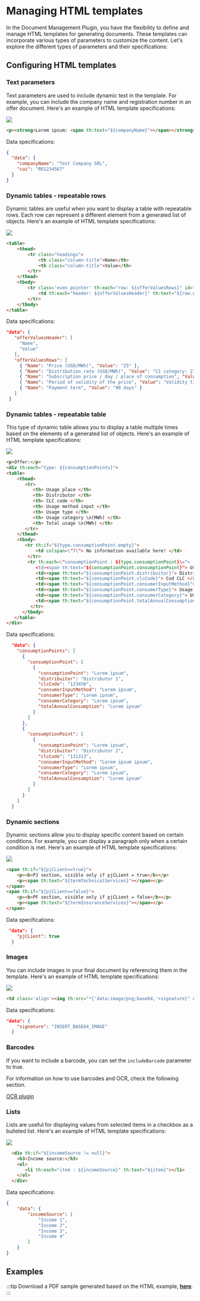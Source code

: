 
# Managing HTML templates

In the Document Management Plugin, you have the flexibility to define and manage HTML templates for generating documents. These templates can incorporate various types of parameters to customize the content. Let's explore the different types of parameters and their specifications:

## Configuring HTML templates

### Text parameters

Text parameters are used to include dynamic text in the template. For example, you can include the company name and registration number in an offer document. Here's an example of HTML template specifications:

![](https://s3.eu-west-1.amazonaws.com/docx.flowx.ai/platform-deep-dive/docplugin_managing_html_template.png)

```html
<p><strong>Lorem ipsum: <span th:text="${companyName}"></span></strong>, dolor sit amet <strong><span th:text="${cui}"></span></strong>.</p>
```

Data specifications:

```json
{
  "data": {
    "companyName": "Test Company SRL",
    "cui": "RO1234567"
  }
}
```

### Dynamic tables - repeatable rows

Dynamic tables are useful when you want to display a table with repeatable rows. Each row can represent a different element from a generated list of objects. Here's an example of HTML template specifications:

![](https://s3.eu-west-1.amazonaws.com/docx.flowx.ai/platform-deep-dive/dynamic_tables_plugin_doc.png)

```html
<table>
    <thead>
        <tr class="headings">
            <th class="column-title">Name</th>
            <th class="column-title">Value</th>
        </tr>
    </thead>
    <tbody>
        <tr class='even pointer' th:each="row: ${offerValuesRows}" id="tablerow">
            <td th:each="header: ${offerValuesHeader}" th:text="${row.get(header)}">
        </tr>
    </tbody>
</table>
```

Data specifications:

```json
"data": {
   "offerValuesHeader": [ 
     "Name", 
     "Value" 
   ], 
   "offerValuesRows": [ 
     { "Name": "Price (USD/MWh)", "Value": "25" }, 
     { "Name": "Distribution rate (USD/MWh)", "Value": "C1 category: 27, C2 category: 29" }, 
     { "Name": "Subscription price / day / place of consumption", "Value": "C1 category: 1.25, C2 category: 1.32" }, 
     { "Name": "Period of validity of the price", "Value": "Validity time fixed price Monday, from the start date of delivery to the date of completion of delivery" }, 
     { "Name": "Payment term", "Value": "90 days" } 
   ]
 }

```

### Dynamic tables - repeatable table

This type of dynamic table allows you to display a table multiple times based on the elements of a generated list of objects. Here's an example of HTML template specifications:

![](https://s3.eu-west-1.amazonaws.com/docx.flowx.ai/platform-deep-dive/dynamic_table_reusable_table.png)

```html
<p>Offer:</p>
<div th:each="type: ${consumptionPoints}">
<table> 
    <thead>
       <tr>
          <th> Usage place </th>
          <th> Distributor </th>
          <th> CLC code </th>
          <th> Usage method input </th>
          <th> Usage type </th>
          <th> Usage category \n(MWh) </th>
          <th> Total usage \n(MWh) </th>
       </tr>
    </thead>
    <tbody>
       <tr th:if="${type.consumptionPoint.empty}">
           <td colspan=\"7\"> No information available here! </td>
        </tr>
        <tr th:each=\"consumptionPoint : ${type.consumptionPoint}\=">
           <td><span th:text="${consumptionPoint.consumptionPoint}"> Usage place </span></td>
           <td><span th:text="${consumptionPoint.distribuitor}"> Distributor </span></td>
           <td><span th:text="${consumptionPoint.clcCode}"> Cod CLC </span></td>
           <td><span th:text="${consumptionPoint.consumerInputMethod}"> Usage method input </span></td>
           <td><span th:text="${consumptionPoint.consumerType}"> Usage type </span></td>
           <td><span th:text="${consumptionPoint.consumerCategory}"> Usage category \n(MWh) </span></td>
           <td><span th:text="${consumptionPoint.totalAnnualConsumption}"> Total usage \n(MWh) </span></td>
         </tr>
      </tbody>
   </table>
</div>
```

Data specifications:

```json
  "data": {
    "consumptionPoints": [
      {
        "consumptionPoint": [
          {
            "consumptionPoint": "Lorem ipsum",
            "distribuitor": "Distributor 1",
            "clcCode": "123456",
            "consumerInputMethod": "Lorem ipsum",
            "consumerType": "Lorem ipsum",
            "consumerCategory": "Lorem ipsum",
            "totalAnnualConsumption": "Lorem ipsum"
          }
        ]
      },
      {
        "consumptionPoint": [
          {
            "consumptionPoint": "Lorem ipsum",
            "distribuitor": "Distributor 2",
            "clcCode": "131313",
            "consumerInputMethod": "Lorem ipsum ipsum",
            "consumerType": "Lorem ipsum",
            "consumerCategory": "Lorem ipsum",
            "totalAnnualConsumption": "Lorem ipsum"
          }
        ]
      }
    ]
  }
```

### Dynamic sections

Dynamic sections allow you to display specific content based on certain conditions. For example, you can display a paragraph only when a certain condition is met. Here's an example of HTML template specifications:

![](https://s3.eu-west-1.amazonaws.com/docx.flowx.ai/platform-deep-dive/docplugin_type_of_client.png)

```html
<span th:if="${pjCLient==true}">
    <p><b>PJ section, visible only if pjCLient = true</b></p>
    <p><span th:text="${termTechnicalServices}"></span></p>
</span>
<span th:if="${pjCLient==false}">
    <p><b>PF section, visible only if pjCLient = false</b></p>
    <p><span th:text="${termInsuranceServices}"></span></p>
</span>

```

Data specifications:

```json
 "data": {
    "pjCLient": true
  }
```

### Images

You can include images in your final document by referencing them in the template. Here's an example of HTML template specifications:

![](https://s3.eu-west-1.amazonaws.com/docx.flowx.ai/platform-deep-dive/docplugin_images.png)

```html
<td class='align'><img th:src="*{'data:image/png;base64,'+signature}" alt=\"\" height='100px'/></td>
```

Data specifications:

```json
"data": {
    "signature": "INSERT_BASE64_IMAGE"
  }
```

### Barcodes

If you want to include a barcode, you can set the `includeBarcode` parameter to true.

For information on how to use barcodes and OCR, check the following section.

[OCR plugin](../../../ocr-plugin.md)

### Lists

Lists are useful for displaying values from selected items in a checkbox as a bulleted list. Here's an example of HTML template specifications:

![](https://s3.eu-west-1.amazonaws.com/docx.flowx.ai/platform-deep-dive/docplugin_income_source.png)

```html
  <div th:if="${incomeSource != null}">
    <h3>Income source:</h3>
    <ul>
       <li th:each="item : ${incomeSource}" th:text="${item}"></li>
    </ul>
  </div>
```

Data specifications:

```json
{
    "data": {
        "incomeSource": [
            "Income 1",
            "Income 2",
            "Income 3",
            "Income 4"
        ]
    }
}
```

## Examples

:::tip
Download a PDF sample generated based on the HTML example, [**here**](../../../../../assets/html_generated_document.pdf).
:::